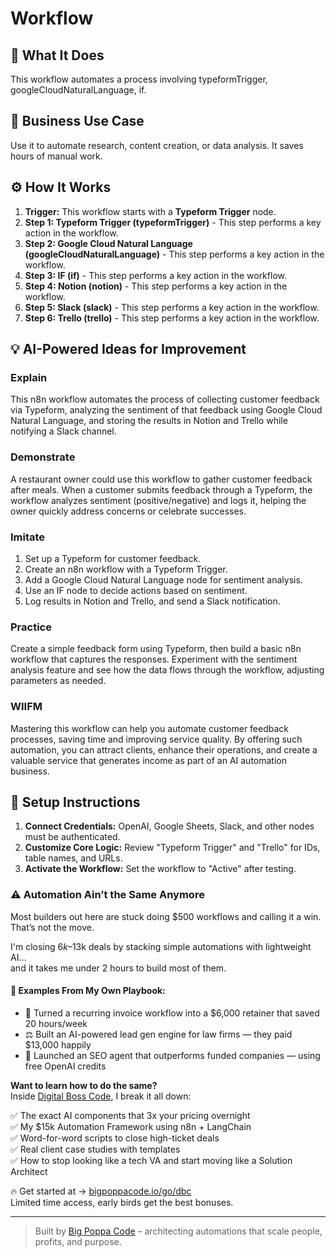 # Workflow

## 🚀 What It Does
This workflow automates a process involving typeformTrigger, googleCloudNaturalLanguage, if.

## 💼 Business Use Case
Use it to automate research, content creation, or data analysis. It saves hours of manual work.

## ⚙️ How It Works
1.  **Trigger:** This workflow starts with a **Typeform Trigger** node.
2. **Step 1: Typeform Trigger (typeformTrigger)** - This step performs a key action in the workflow.
3. **Step 2: Google Cloud Natural Language (googleCloudNaturalLanguage)** - This step performs a key action in the workflow.
4. **Step 3: IF (if)** - This step performs a key action in the workflow.
5. **Step 4: Notion (notion)** - This step performs a key action in the workflow.
6. **Step 5: Slack (slack)** - This step performs a key action in the workflow.
7. **Step 6: Trello (trello)** - This step performs a key action in the workflow.

## 💡 AI-Powered Ideas for Improvement
### Explain
This n8n workflow automates the process of collecting customer feedback via Typeform, analyzing the sentiment of that feedback using Google Cloud Natural Language, and storing the results in Notion and Trello while notifying a Slack channel.

### Demonstrate
A restaurant owner could use this workflow to gather customer feedback after meals. When a customer submits feedback through a Typeform, the workflow analyzes sentiment (positive/negative) and logs it, helping the owner quickly address concerns or celebrate successes.

### Imitate
1. Set up a Typeform for customer feedback.
2. Create an n8n workflow with a Typeform Trigger.
3. Add a Google Cloud Natural Language node for sentiment analysis.
4. Use an IF node to decide actions based on sentiment.
5. Log results in Notion and Trello, and send a Slack notification.

### Practice
Create a simple feedback form using Typeform, then build a basic n8n workflow that captures the responses. Experiment with the sentiment analysis feature and see how the data flows through the workflow, adjusting parameters as needed.

### WIIFM
Mastering this workflow can help you automate customer feedback processes, saving time and improving service quality. By offering such automation, you can attract clients, enhance their operations, and create a valuable service that generates income as part of an AI automation business.

## 🔧 Setup Instructions
1. **Connect Credentials:** OpenAI, Google Sheets, Slack, and other nodes must be authenticated.
2. **Customize Core Logic:** Review "Typeform Trigger" and "Trello" for IDs, table names, and URLs.
3. **Activate the Workflow:** Set the workflow to "Active" after testing.

### ⚠️ Automation Ain’t the Same Anymore

Most builders out here are stuck doing $500 workflows and calling it a win.  
That’s not the move.  

I'm closing $6k–$13k deals by stacking simple automations with lightweight AI...  
and it takes me under 2 hours to build most of them.

#### 🧠 Examples From My Own Playbook:
- 🔁 Turned a recurring invoice workflow into a $6,000 retainer that saved 20 hours/week  
- ⚖️ Built an AI-powered lead gen engine for law firms — they paid $13,000 happily  
- 🚀 Launched an SEO agent that outperforms funded companies — using free OpenAI credits  

**Want to learn how to do the same?**  
Inside [Digital Boss Code](https://bigpoppacode.io/go/dbc), I break it all down:

✅ The exact AI components that 3x your pricing overnight  
✅ My $15k Automation Framework using n8n + LangChain  
✅ Word-for-word scripts to close high-ticket deals  
✅ Real client case studies with templates  
✅ How to stop looking like a tech VA and start moving like a Solution Architect  

🔥 Get started at → [bigpoppacode.io/go/dbc](https://bigpoppacode.io/go/dbc)  
Limited time access, early birds get the best bonuses.

---
> Built by [Big Poppa Code](https://bigpoppacode.io) – architecting automations that scale people, profits, and purpose.
